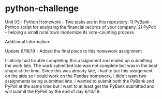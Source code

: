 # python-challenge
Unit 03 - Python Homework - Two tasks are in this repository; 1) PyBank - Python script for analyzing the financial records of your company, 2) PyPoll - helping a small rural town modernize its vote-counting process

Additional Information:

Update 6/16/19 - Added the final piece to this homework assignment

I initially had trouble completing this assignment and ended up submitting the work late.  The work submitted late was not complete but was in the best shape at
the time.  Since this was already late, I had to put this assignment on the side so I could work on the Pandas homework.  I didn't want two assignments being
submitted late.  I wanted to submit both the PyBank and PyPoll at the same time but I want to at least get the PyBank submitted and will submit the PyPoll by the 
end of day 6/14/19.


